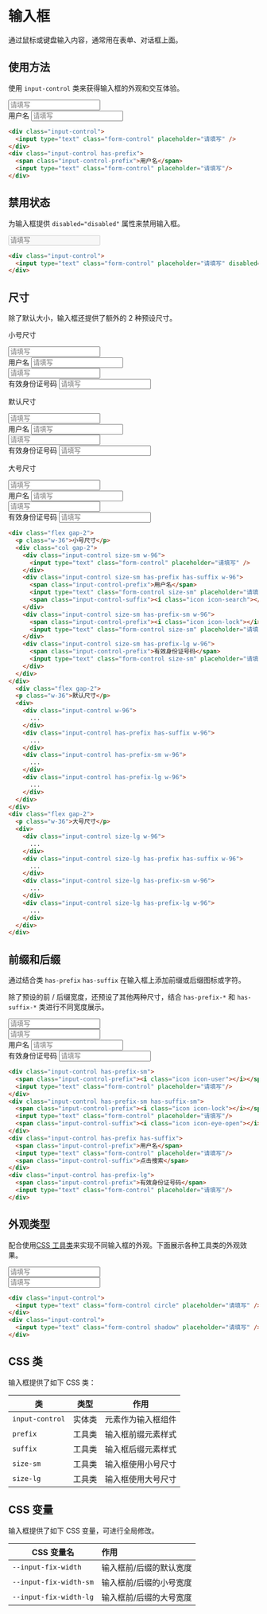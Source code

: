 # 输入框

通过鼠标或键盘输入内容，通常用在表单、对话框上面。

## 使用方法

使用 `input-control` 类来获得输入框的外观和交互体验。

<Example class="flex gap-4">
  <div class="input-control">
    <input type="text" class="form-control" placeholder="请填写" />
  </div>
  <div class="input-control has-prefix">
    <span class="input-control-prefix">用户名</span>
    <input type="text" class="form-control" placeholder="请填写"/>
  </div>
</Example>

```html
<div class="input-control">
  <input type="text" class="form-control" placeholder="请填写" />
</div>
<div class="input-control has-prefix">
  <span class="input-control-prefix">用户名</span>
  <input type="text" class="form-control" placeholder="请填写"/>
</div>
```

## 禁用状态

为输入框提供 `disabled="disabled"` 属性来禁用输入框。

<Example class="flex gap-4">
  <div class="input-control">
    <input type="text" class="form-control" placeholder="请填写" disabled="disabled" />
  </div>
</Example>

```html
<div class="input-control">
  <input type="text" class="form-control" placeholder="请填写" disabled="disabled" />
</div>
```

## 尺寸

除了默认大小，输入框还提供了额外的 2 种预设尺寸。

<Example class="col gap-2">
  <div class="flex gap-2">
    <p class="w-36">小号尺寸</p>
    <div class="col gap-2">
      <div class="input-control size-sm">
        <input type="text" class="form-control" placeholder="请填写" />
      </div>
      <div class="input-control size-sm has-prefix has-suffix w-96">
        <span class="input-control-prefix">用户名</span>
        <input type="text" class="form-control size-sm" placeholder="请填写"/>
        <span class="input-control-suffix"><i class="icon icon-search"></i></span>
      </div>
      <div class="input-control size-sm has-prefix-sm w-96">
        <span class="input-control-prefix"><i class="icon icon-lock"></i></span>
        <input type="text" class="form-control size-sm" placeholder="请填写"/>
      </div>
      <div class="input-control size-sm has-prefix-lg w-96">
        <span class="input-control-prefix">有效身份证号码</span>
        <input type="text" class="form-control size-sm" placeholder="请填写"/>
      </div>
    </div>
  </div>
    <div class="flex gap-2">
    <p class="w-36">默认尺寸</p>
    <div class="col gap-2">
      <div class="input-control w-96">
        <input type="text" class="form-control" placeholder="请填写" />
      </div>
      <div class="input-control has-prefix has-suffix w-96">
        <span class="input-control-prefix">用户名</span>
        <input type="text" class="form-control" placeholder="请填写"/>
        <span class="input-control-suffix"><i class="icon icon-search"></i></span>
      </div>
      <div class="input-control has-prefix-sm w-96">
        <span class="input-control-prefix"><i class="icon icon-lock"></i></span>
        <input type="text" class="form-control" placeholder="请填写"/>
      </div>
      <div class="input-control has-prefix-lg w-96">
        <span class="input-control-prefix">有效身份证号码</span>
        <input type="text" class="form-control" placeholder="请填写"/>
      </div>
    </div>
  </div>
  <div class="flex gap-2">
    <p class="w-36">大号尺寸</p>
    <div class="col gap-2">
      <div class="input-control size-lg w-96">
        <input type="text" class="form-control" placeholder="请填写" />
      </div>
      <div class="input-control size-lg has-prefix has-suffix w-96">
        <span class="input-control-prefix">用户名</span>
        <input type="text" class="form-control size-lg" placeholder="请填写"/>
        <span class="input-control-suffix"><i class="icon icon-search"></i></span>
      </div>
      <div class="input-control size-lg has-prefix-sm w-96">
        <span class="input-control-prefix"><i class="icon icon-lock"></i></span>
        <input type="text" class="form-control size-lg" placeholder="请填写"/>
      </div>
      <div class="input-control size-lg has-prefix-lg w-96">
        <span class="input-control-prefix">有效身份证号码</span>
        <input type="text" class="form-control size-lg" placeholder="请填写"/>
      </div>
    </div>
  </div>
</Example>

```html
<div class="flex gap-2">
  <p class="w-36">小号尺寸</p>
  <div class="col gap-2">
    <div class="input-control size-sm w-96">
      <input type="text" class="form-control" placeholder="请填写" />
    </div>
    <div class="input-control size-sm has-prefix has-suffix w-96">
      <span class="input-control-prefix">用户名</span>
      <input type="text" class="form-control size-sm" placeholder="请填写"/>
      <span class="input-control-suffix"><i class="icon icon-search"></i></span>
    </div>
    <div class="input-control size-sm has-prefix-sm w-96">
      <span class="input-control-prefix"><i class="icon icon-lock"></i></span>
      <input type="text" class="form-control size-sm" placeholder="请填写"/>
    </div>
    <div class="input-control size-sm has-prefix-lg w-96">
      <span class="input-control-prefix">有效身份证号码</span>
      <input type="text" class="form-control size-sm" placeholder="请填写"/>
    </div>
  </div>
</div>
  <div class="flex gap-2">
  <p class="w-36">默认尺寸</p>
  <div>
    <div class="input-control w-96">
      ...
    </div>
    <div class="input-control has-prefix has-suffix w-96">
      ...
    </div>
    <div class="input-control has-prefix-sm w-96">
      ...
    </div>
    <div class="input-control has-prefix-lg w-96">
      ...
    </div>
  </div>
</div>
<div class="flex gap-2">
  <p class="w-36">大号尺寸</p>
  <div>
    <div class="input-control size-lg w-96">
      ...
    </div>
    <div class="input-control size-lg has-prefix has-suffix w-96">
      ...
    </div>
    <div class="input-control size-lg has-prefix-sm w-96">
      ...
    </div>
    <div class="input-control size-lg has-prefix-lg w-96">
      ...
    </div>
  </div>
</div>
```

## 前缀和后缀

通过结合类 `has-prefix` `has-suffix` 在输入框上添加前缀或后缀图标或字符。

除了预设的前 / 后缀宽度，还预设了其他两种尺寸，结合 `has-prefix-*` 和 `has-suffix-*` 类进行不同宽度展示。

<Example class="flex gap-3 flex-wrap items-end">
  <div class="input-control has-prefix-sm">
    <span class="input-control-prefix"><i class="icon icon-user"></i></span>
    <input type="text" class="form-control" placeholder="请填写"/>
  </div>
  <div class="input-control has-prefix-sm has-suffix-sm">
    <span class="input-control-prefix"><i class="icon icon-lock"></i></span>
    <input type="text" class="form-control" placeholder="请填写"/>
    <span class="input-control-suffix"><i class="icon icon-eye-open"></i></span>
  </div>
  <div class="input-control has-prefix has-suffix-sm">
    <span class="input-control-prefix">用户名</span>
    <input type="text" class="form-control" placeholder="请填写"/>
    <span class="input-control-suffix"><i class="icon icon-search"></i></span>
  </div>
  <div class="input-control has-prefix-lg">
    <span class="input-control-prefix">有效身份证号码</span>
    <input type="text" class="form-control" placeholder="请填写"/>
  </div>
</Example>

```html
<div class="input-control has-prefix-sm">
  <span class="input-control-prefix"><i class="icon icon-user"></i></span>
  <input type="text" class="form-control" placeholder="请填写"/>
</div>
<div class="input-control has-prefix-sm has-suffix-sm">
  <span class="input-control-prefix"><i class="icon icon-lock"></i></span>
  <input type="text" class="form-control" placeholder="请填写"/>
  <span class="input-control-suffix"><i class="icon icon-eye-open"></i></span>
</div>
<div class="input-control has-prefix has-suffix">
  <span class="input-control-prefix">用户名</span>
  <input type="text" class="form-control" placeholder="请填写"/>
  <span class="input-control-suffix">点击搜索</span>
</div>
<div class="input-control has-prefix-lg">
  <span class="input-control-prefix">有效身份证号码</span>
  <input type="text" class="form-control" placeholder="请填写"/>
</div>
```

## 外观类型

配合使用[CSS 工具类](/utilities/)来实现不同输入框的外观。下面展示各种工具类的外观效果。

<Example class="flex gap-4 flex-wrap items-end">
  <div class="input-control">
    <input type="text" class="form-control circle" placeholder="请填写" />
  </div>
  <div class="input-control">
    <input type="text" class="form-control shadow" placeholder="请填写" />
  </div>
</Example>

```html
<div class="input-control">
  <input type="text" class="form-control circle" placeholder="请填写" />
</div>
<div class="input-control">
  <input type="text" class="form-control shadow" placeholder="请填写" />
</div>
```

## CSS 类

输入框提供了如下 CSS 类：

| 类        | 类型           | 作用  |
| ------------- |:-------------:| ----- |
| `input-control`      | 实体类 | 元素作为输入框组件 |
| `prefix`      | 工具类 | 输入框前缀元素样式 |
| `suffix`      | 工具类 | 输入框后缀元素样式 |
| `size-sm`      | 工具类      |   输入框使用小号尺寸 |
| `size-lg`      | 工具类      |   输入框使用大号尺寸 |

## CSS 变量

输入框提供了如下 CSS 变量，可进行全局修改。

| CSS 变量名        | 作用           |
| ------------- |:------------- |
| `--input-fix-width`      | 输入框前/后缀的默认宽度 |
| `--input-fix-width-sm`      | 输入框前/后缀的小号宽度 |
| `--input-fix-width-lg`      | 输入框前/后缀的大号宽度 |
